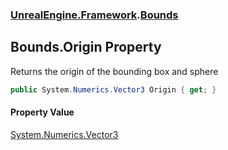 ### [UnrealEngine.Framework](./UnrealEngine-Framework.md 'UnrealEngine.Framework').[Bounds](./Bounds.md 'UnrealEngine.Framework.Bounds')
## Bounds.Origin Property
Returns the origin of the bounding box and sphere  
```csharp
public System.Numerics.Vector3 Origin { get; }
```
#### Property Value
[System.Numerics.Vector3](https://docs.microsoft.com/en-us/dotnet/api/System.Numerics.Vector3 'System.Numerics.Vector3')  
